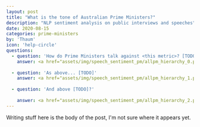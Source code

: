 ```yaml
---
layout: post
title: "What is the tone of Australian Prime Ministers?"
description: "NLP sentiment analysis on public interviews and speeches"
date: 2020-08-15
categories: prime-ministers
by: 'Thaum'
icon: 'help-circle'
questions:
  - question: 'How do Prime Ministers talk against <this metric>? [TODO]'
    answer: <a href="assets/img/speech_sentiment_pm/allpm_hierarchy_0.png"><img src="assets/img/speech_sentiment_pm/allpm_hierarchy_0.png"><a>
    
  - question: 'As above... [TODO]'
    answer: <a href="assets/img/speech_sentiment_pm/allpm_hierarchy_1.png"><img src="assets/img/speech_sentiment_pm/allpm_hierarchy_1.png"><a>
    
  - question: 'And above [TODO]?'
    
    answer: <a href="assets/img/speech_sentiment_pm/allpm_hierarchy_2.png"><img src="assets/img/speech_sentiment_pm/allpm_hierarchy_2.png"><a>
---
```


Writing stuff here is the body of the post, I'm not sure where it appears yet.
